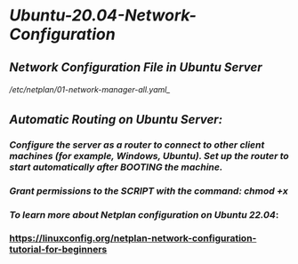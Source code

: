 # _Ubuntu-20.04-Network-Configuration_
## _Network Configuration File in Ubuntu Server_ 
###### /etc/netplan/01-network-manager-all.yaml_
## _Automatic Routing on Ubuntu Server:_
### _Configure the server as a router to connect to other client machines (for example, Windows, Ubuntu). Set up the router to start automatically after BOOTING the machine._
### _Grant permissions to the SCRIPT with the command: chmod +x_

### _To learn more about Netplan configuration on Ubuntu 22.04_: 
### https://linuxconfig.org/netplan-network-configuration-tutorial-for-beginners
